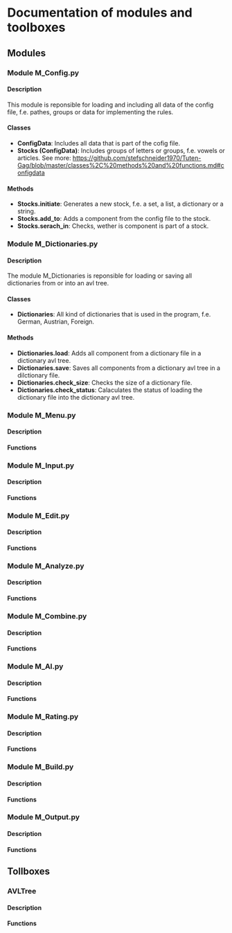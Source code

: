 # Documentation of modules and toolboxes

## Modules

### Module M_Config.py

#### Description
This module is reponsible for loading and including all data of the config file, f.e. pathes, groups or data for implementing the rules.

#### Classes
- **ConfigData**: Includes all data that is part of the cofig file.
- **Stocks (ConfigData)**: Includes groups of letters or groups, f.e. vowels or articles.
See more: https://github.com/stefschneider1970/Tuten-Gag/blob/master/classes%2C%20methods%20and%20functions.md#configdata

#### Methods
- **Stocks.initiate**: Generates a new stock, f.e. a set, a list, a dictionary or a string.
- **Stocks.add_to**: Adds a component from the config file to the stock.
- **Stocks.serach_in**: Checks, wether is component is part of a stock.


### Module M_Dictionaries.py

#### Description
The module M_Dictionaries is reponsible for loading or saving all dictionaries from or into an avl tree.

#### Classes
- **Dictionaries**: All kind of dictionaries that is used in the program, f.e. German, Austrian, Foreign.

#### Methods
- **Dictionaries.load**: Adds all component from a dictionary file in a dictionary avl tree.
- **Dictionaries.save**: Saves all components from a dictionary avl tree in a dilctionary file.
- **Dictionaries.check_size**: Checks the size of a dictionary file.
- **Dictionaries.check_status**: Calaculates the status of loading the dictionary file into the dictionary avl tree.


### Module M_Menu.py

#### Description

#### Functions


### Module M_Input.py

#### Description

#### Functions


### Module M_Edit.py

#### Description

#### Functions


### Module M_Analyze.py

#### Description

#### Functions


### Module M_Combine.py

#### Description

#### Functions


### Module M_AI.py

#### Description

#### Functions


### Module M_Rating.py

#### Description

#### Functions


### Module M_Build.py

#### Description

#### Functions


### Module M_Output.py

#### Description

#### Functions



## Tollboxes

### AVLTree

#### Description

#### Functions


